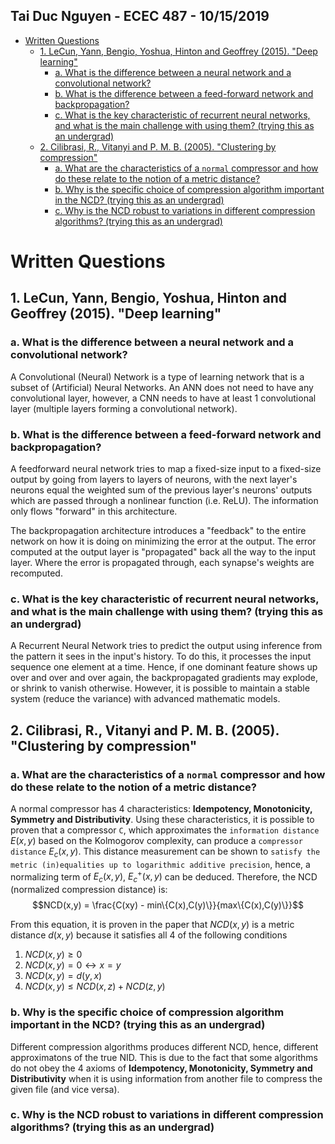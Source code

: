 ## Tai Duc Nguyen - ECEC 487 - 10/15/2019

- [Written Questions](#written-questions)
  - [1. LeCun, Yann, Bengio, Yoshua, Hinton and Geoffrey (2015). "Deep learning"](#1-lecun-yann-bengio-yoshua-hinton-and-geoffrey-2015-%22deep-learning%22)
    - [a. What is the difference between a neural network and a convolutional network?](#a-what-is-the-difference-between-a-neural-network-and-a-convolutional-network)
    - [b. What is the difference between a feed-forward network and backpropagation?](#b-what-is-the-difference-between-a-feed-forward-network-and-backpropagation)
    - [c. What is the key characteristic of recurrent neural networks, and what is the main challenge with using them? (trying this as an undergrad)](#c-what-is-the-key-characteristic-of-recurrent-neural-networks-and-what-is-the-main-challenge-with-using-them-trying-this-as-an-undergrad)
  - [2. Cilibrasi, R., Vitanyi and P. M. B. (2005). "Clustering by compression"](#2-cilibrasi-r-vitanyi-and-p-m-b-2005-%22clustering-by-compression%22)
    - [a. What are the characteristics of a `normal` compressor and how do these relate to the notion of a metric distance?](#a-what-are-the-characteristics-of-a-normal-compressor-and-how-do-these-relate-to-the-notion-of-a-metric-distance)
    - [b. Why is the specific choice of compression algorithm important in the NCD? (trying this as an undergrad)](#b-why-is-the-specific-choice-of-compression-algorithm-important-in-the-ncd-trying-this-as-an-undergrad)
    - [c. Why is the NCD robust to variations in different compression algorithms? (trying this as an undergrad)](#c-why-is-the-ncd-robust-to-variations-in-different-compression-algorithms-trying-this-as-an-undergrad)
  
# Written Questions

## 1. LeCun, Yann, Bengio, Yoshua, Hinton and Geoffrey (2015). "Deep learning"

### a. What is the difference between a neural network and a convolutional network?

A Convolutional (Neural) Network is a type of learning network that is a subset of (Artificial) Neural Networks. An ANN does not need to have any convolutional layer, however, a CNN needs to have at least 1 convolutional layer (multiple layers forming a convolutional network).


### b. What is the difference between a feed-forward network and backpropagation?

A feedforward neural network tries to map a fixed-size input to a fixed-size output by going from layers to layers of neurons, with the next layer's neurons equal the weighted sum of the previous layer's neurons' outputs which are passed through a nonlinear function (i.e. ReLU). The information only flows "forward" in this architecture.

The backpropagation architecture introduces a "feedback" to the entire network on how it is doing on minimizing the error at the output. The error computed at the output layer is "propagated" back all the way to the input layer. Where the error is propagated through, each synapse's weights are recomputed.


### c. What is the key characteristic of recurrent neural networks, and what is the main challenge with using them? (trying this as an undergrad)

A Recurrent Neural Network tries to predict the output using inference from the pattern it sees in the input's history. To do this, it processes the input sequence one element at a time. Hence, if one dominant feature shows up over and over and over again, the backpropagated gradients may explode, or shrink to vanish otherwise. However, it is possible to maintain a stable system (reduce the variance) with advanced mathematic models.


## 2. Cilibrasi, R., Vitanyi and P. M. B. (2005). "Clustering by compression"

### a. What are the characteristics of a `normal` compressor and how do these relate to the notion of a metric distance?

A normal compressor has 4 characteristics: **Idempotency, Monotonicity, Symmetry and Distributivity**. 
Using these characteristics, it is possible to proven that a compressor `C`, which approximates the `information distance` $E(x,y)$ based on the Kolmogorov complexity, can produce a `compressor distance` $E_c(x,y)$. This distance measurement can be shown to `satisfy the metric (in)equalities up to logarithmic additive precision`, hence, a normalizing term of $E_c(x,y)$, $E_c^+(x,y)$ can be deduced.
Therefore, the NCD (normalized compression distance) is:
$$NCD(x,y) = \frac{C(xy) - min\{C(x),C(y)\}}{max\{C(x),C(y)\}}$$

From this equation, it is proven in the paper that $NCD(x,y)$ is a metric distance $d(x,y)$ because it satisfies all 4 of the following conditions
1. $NCD(x,y) \geq 0$
2. $NCD(x,y) = 0 \leftrightarrow x = y$
3. $NCD(x,y) = d(y,x)$
4. $NCD(x,y) \leq NCD(x,z) + NCD(z,y)$

### b. Why is the specific choice of compression algorithm important in the NCD? (trying this as an undergrad)
Different compression algorithms produces different NCD, hence, different approximatons of the true NID. This is due to the fact that some algorithms do not obey the 4 axioms of **Idempotency, Monotonicity, Symmetry and Distributivity** when it is using information from another file to compress the given file (and vice versa).


### c. Why is the NCD robust to variations in different compression algorithms? (trying this as an undergrad)
